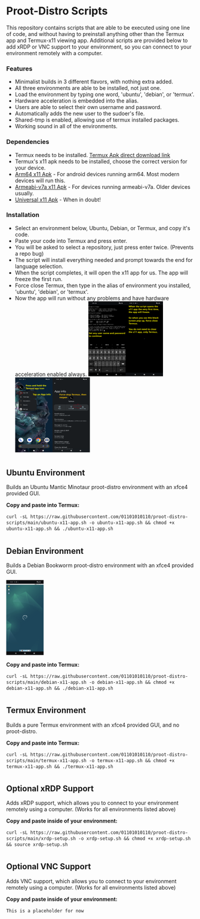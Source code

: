 # Proot-Distro Scripts

This repository contains scripts that are able to be executed using one line of code, and without having to preinstall anything other than the Termux app and Termux-x11 viewing app. Additional scripts are provided below to add xRDP or VNC support to your environment, so you can connect to your environment remotely with a computer. 

### Features

* Minimalist builds in 3 different flavors, with nothing extra added.
* All three environments are able to be installed, not just one.
* Load the environment by typing one word, 'ubuntu', 'debian', or 'termux'.
* Hardware acceleration is embedded into the alias.
* Users are able to select their own username and password.
* Automatically adds the new user to the sudoer's file.
* Shared-tmp is enabled, allowing use of termux installed packages.
* Working sound in all of the environments.

### Dependencies

* Termux needs to be installed. [Termux Apk direct download link](https://f-droid.org/repo/com.termux_118.apk)
* Termux's x11 apk needs to be installed, choose the correct version for your device.  
* [Arm64 x11 Apk](https://github.com/termux/termux-x11/releases/download/nightly/app-arm64-v8a-debug.apk) - For android devices running arm64. Most modern devices will run this.
* [Armeabi-v7a x11 Apk](https://github.com/termux/termux-x11/releases/download/nightly/app-armeabi-v7a-debug.apk) - For devices running armeabi-v7a. Older devices usually.
* [Universal x11 Apk](https://github.com/termux/termux-x11/releases/download/nightly/app-universal-debug.apk) - When in doubt!

### Installation

* Select an environment below, Ubuntu, Debian, or Termux, and copy it's code.
* Paste your code into Termux and press enter.
* You will be asked to select a repository, just press enter twice. (Prevents a repo bug)
* The script will install everything needed and prompt towards the end for language selection.
* When the script completes, it will open the x11 app for us. The app will freeze the first run.
* Force close Termux, then type in the alias of environment you installed, 'ubuntu', 'debian', or 'termux'.
* Now the app will run without any problems and have hardware acceleration enabled always.
<img src="https://github.com/01101010110/proot-distro-scripts/blob/main/Pictures/installationscript.png?raw=true" width="100" height="200"><img src="https://github.com/01101010110/proot-distro-scripts/blob/main/Pictures/frozenx11.png?raw=true" width="100" height="200"><img src="https://github.com/01101010110/proot-distro-scripts/blob/main/Pictures/termuxappinfo.png?raw=true" width="100" height="200"><img src="https://github.com/01101010110/proot-distro-scripts/blob/main/Pictures/forcestoptermux.png?raw=true" width="100" height="200">

#
## Ubuntu Environment 

Builds an Ubuntu Mantic Minotaur proot-distro environment with an xfce4 provided GUI.

**Copy and paste into Termux:**
```
curl -sL https://raw.githubusercontent.com/01101010110/proot-distro-scripts/main/ubuntu-x11-app.sh -o ubuntu-x11-app.sh && chmod +x ubuntu-x11-app.sh && ./ubuntu-x11-app.sh
```

#
## Debian Environment 

Builds a Debian Bookworm proot-distro environment with an xfce4 provided GUI.

<img src="https://github.com/01101010110/proot-distro-scripts/blob/main/Pictures/debian.png?raw=true" width="100" height="200">

**Copy and paste into Termux:**
```
curl -sL https://raw.githubusercontent.com/01101010110/proot-distro-scripts/main/debian-x11-app.sh -o debian-x11-app.sh && chmod +x debian-x11-app.sh && ./debian-x11-app.sh
```

#
## Termux Environment 

Builds a pure Termux environment with an xfce4 provided GUI, and no proot-distro. 

**Copy and paste into Termux:**
```
curl -sL https://raw.githubusercontent.com/01101010110/proot-distro-scripts/main/termux-x11-app.sh -o termux-x11-app.sh && chmod +x termux-x11-app.sh && ./termux-x11-app.sh
```

#
## Optional xRDP Support

Adds xRDP support, which allows you to connect to your environment remotely using a computer. (Works for all environments listed above) 

**Copy and paste inside of your environment:**
```
curl -sL https://raw.githubusercontent.com/01101010110/proot-distro-scripts/main/xrdp-setup.sh -o xrdp-setup.sh && chmod +x xrdp-setup.sh && source xrdp-setup.sh
```

#
## Optional VNC Support

Adds VNC support, which allows you to connect to your environment remotely using a computer. (Works for all environments listed above) 

**Copy and paste inside of your environment:**
```
This is a placeholder for now
```


